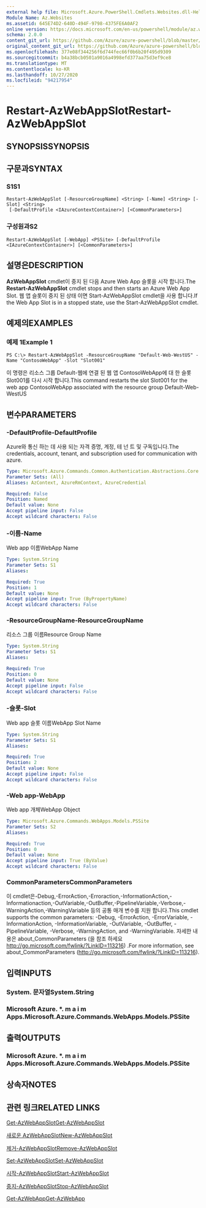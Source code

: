 ```yaml
---
external help file: Microsoft.Azure.PowerShell.Cmdlets.Websites.dll-Help.xml
Module Name: Az.Websites
ms.assetid: 645E74D2-640D-494F-9798-4375FE6A0AF2
online version: https://docs.microsoft.com/en-us/powershell/module/az.websites/restart-azwebappslot
schema: 2.0.0
content_git_url: https://github.com/Azure/azure-powershell/blob/master/src/Websites/Websites/help/Restart-AzWebAppSlot.md
original_content_git_url: https://github.com/Azure/azure-powershell/blob/master/src/Websites/Websites/help/Restart-AzWebAppSlot.md
ms.openlocfilehash: 377e08f344256f6d744fec66f0b6b20f495d9309
ms.sourcegitcommit: b4a38bcb0501a9016a4998efd377aa75d3ef9ce8
ms.translationtype: MT
ms.contentlocale: ko-KR
ms.lasthandoff: 10/27/2020
ms.locfileid: "94217954"
---
```

# <span data-ttu-id="c1a67-101">Restart-AzWebAppSlot</span><span class="sxs-lookup"><span data-stu-id="c1a67-101">Restart-AzWebAppSlot</span></span>

## <span data-ttu-id="c1a67-102">SYNOPSIS</span><span class="sxs-lookup"><span data-stu-id="c1a67-102">SYNOPSIS</span></span>

## <span data-ttu-id="c1a67-103">구문과</span><span class="sxs-lookup"><span data-stu-id="c1a67-103">SYNTAX</span></span>

### <span data-ttu-id="c1a67-104">S1</span><span class="sxs-lookup"><span data-stu-id="c1a67-104">S1</span></span>
```
Restart-AzWebAppSlot [-ResourceGroupName] <String> [-Name] <String> [-Slot] <String>
 [-DefaultProfile <IAzureContextContainer>] [<CommonParameters>]
```

### <span data-ttu-id="c1a67-105">구성원과</span><span class="sxs-lookup"><span data-stu-id="c1a67-105">S2</span></span>
```
Restart-AzWebAppSlot [-WebApp] <PSSite> [-DefaultProfile <IAzureContextContainer>] [<CommonParameters>]
```

## <span data-ttu-id="c1a67-106">설명은</span><span class="sxs-lookup"><span data-stu-id="c1a67-106">DESCRIPTION</span></span>
<span data-ttu-id="c1a67-107">**AzWebAppSlot** cmdlet이 중지 된 다음 Azure Web App 슬롯을 시작 합니다.</span><span class="sxs-lookup"><span data-stu-id="c1a67-107">The **Restart-AzWebAppSlot** cmdlet stops and then starts an Azure Web App Slot.</span></span>
<span data-ttu-id="c1a67-108">웹 앱 슬롯이 중지 된 상태 이면 Start-AzWebAppSlot cmdlet을 사용 합니다.</span><span class="sxs-lookup"><span data-stu-id="c1a67-108">If the Web App Slot is in a stopped state, use the Start-AzWebAppSlot cmdlet.</span></span>

## <span data-ttu-id="c1a67-109">예제의</span><span class="sxs-lookup"><span data-stu-id="c1a67-109">EXAMPLES</span></span>

### <span data-ttu-id="c1a67-110">예제 1</span><span class="sxs-lookup"><span data-stu-id="c1a67-110">Example 1</span></span>
```
PS C:\> Restart-AzWebAppSlot -ResourceGroupName "Default-Web-WestUS" -Name "ContosoWebApp" -Slot "Slot001"
```

<span data-ttu-id="c1a67-111">이 명령은 리소스 그룹 Default-웹에 연결 된 웹 앱 ContosoWebApp에 대 한 슬롯 Slot001를 다시 시작 합니다.</span><span class="sxs-lookup"><span data-stu-id="c1a67-111">This command restarts the slot Slot001 for the web app ContosoWebApp associated with the resource group Default-Web-WestUS</span></span>

## <span data-ttu-id="c1a67-112">변수</span><span class="sxs-lookup"><span data-stu-id="c1a67-112">PARAMETERS</span></span>

### <span data-ttu-id="c1a67-113">-DefaultProfile</span><span class="sxs-lookup"><span data-stu-id="c1a67-113">-DefaultProfile</span></span>
<span data-ttu-id="c1a67-114">Azure와 통신 하는 데 사용 되는 자격 증명, 계정, 테 넌 트 및 구독입니다.</span><span class="sxs-lookup"><span data-stu-id="c1a67-114">The credentials, account, tenant, and subscription used for communication with azure.</span></span>

```yaml
Type: Microsoft.Azure.Commands.Common.Authentication.Abstractions.Core.IAzureContextContainer
Parameter Sets: (All)
Aliases: AzContext, AzureRmContext, AzureCredential

Required: False
Position: Named
Default value: None
Accept pipeline input: False
Accept wildcard characters: False
```

### <span data-ttu-id="c1a67-115">-이름</span><span class="sxs-lookup"><span data-stu-id="c1a67-115">-Name</span></span>
<span data-ttu-id="c1a67-116">Web app 이름</span><span class="sxs-lookup"><span data-stu-id="c1a67-116">WebApp Name</span></span>

```yaml
Type: System.String
Parameter Sets: S1
Aliases:

Required: True
Position: 1
Default value: None
Accept pipeline input: True (ByPropertyName)
Accept wildcard characters: False
```

### <span data-ttu-id="c1a67-117">-ResourceGroupName</span><span class="sxs-lookup"><span data-stu-id="c1a67-117">-ResourceGroupName</span></span>
<span data-ttu-id="c1a67-118">리소스 그룹 이름</span><span class="sxs-lookup"><span data-stu-id="c1a67-118">Resource Group Name</span></span>

```yaml
Type: System.String
Parameter Sets: S1
Aliases:

Required: True
Position: 0
Default value: None
Accept pipeline input: False
Accept wildcard characters: False
```

### <span data-ttu-id="c1a67-119">-슬롯</span><span class="sxs-lookup"><span data-stu-id="c1a67-119">-Slot</span></span>
<span data-ttu-id="c1a67-120">Web app 슬롯 이름</span><span class="sxs-lookup"><span data-stu-id="c1a67-120">WebApp Slot Name</span></span>

```yaml
Type: System.String
Parameter Sets: S1
Aliases:

Required: True
Position: 2
Default value: None
Accept pipeline input: False
Accept wildcard characters: False
```

### <span data-ttu-id="c1a67-121">-Web app</span><span class="sxs-lookup"><span data-stu-id="c1a67-121">-WebApp</span></span>
<span data-ttu-id="c1a67-122">Web app 개체</span><span class="sxs-lookup"><span data-stu-id="c1a67-122">WebApp Object</span></span>

```yaml
Type: Microsoft.Azure.Commands.WebApps.Models.PSSite
Parameter Sets: S2
Aliases:

Required: True
Position: 0
Default value: None
Accept pipeline input: True (ByValue)
Accept wildcard characters: False
```

### <span data-ttu-id="c1a67-123">CommonParameters</span><span class="sxs-lookup"><span data-stu-id="c1a67-123">CommonParameters</span></span>
<span data-ttu-id="c1a67-124">이 cmdlet은-Debug,-ErrorAction,-Erroraction,-InformationAction,-Informationaction,-OutVariable,-OutBuffer,-PipelineVariable,-Verbose,-WarningAction,-WarningVariable 등의 공통 매개 변수를 지원 합니다.</span><span class="sxs-lookup"><span data-stu-id="c1a67-124">This cmdlet supports the common parameters: -Debug, -ErrorAction, -ErrorVariable, -InformationAction, -InformationVariable, -OutVariable, -OutBuffer, -PipelineVariable, -Verbose, -WarningAction, and -WarningVariable.</span></span> <span data-ttu-id="c1a67-125">자세한 내용은 about_CommonParameters (을 참조 하세요 http://go.microsoft.com/fwlink/?LinkID=113216) .</span><span class="sxs-lookup"><span data-stu-id="c1a67-125">For more information, see about_CommonParameters (http://go.microsoft.com/fwlink/?LinkID=113216).</span></span>

## <span data-ttu-id="c1a67-126">입력</span><span class="sxs-lookup"><span data-stu-id="c1a67-126">INPUTS</span></span>

### <span data-ttu-id="c1a67-127">System. 문자열</span><span class="sxs-lookup"><span data-stu-id="c1a67-127">System.String</span></span>

### <span data-ttu-id="c1a67-128">Microsoft Azure. \*. m a i m Apps.</span><span class="sxs-lookup"><span data-stu-id="c1a67-128">Microsoft.Azure.Commands.WebApps.Models.PSSite</span></span>

## <span data-ttu-id="c1a67-129">출력</span><span class="sxs-lookup"><span data-stu-id="c1a67-129">OUTPUTS</span></span>

### <span data-ttu-id="c1a67-130">Microsoft Azure. \*. m a i m Apps.</span><span class="sxs-lookup"><span data-stu-id="c1a67-130">Microsoft.Azure.Commands.WebApps.Models.PSSite</span></span>

## <span data-ttu-id="c1a67-131">상속자</span><span class="sxs-lookup"><span data-stu-id="c1a67-131">NOTES</span></span>

## <span data-ttu-id="c1a67-132">관련 링크</span><span class="sxs-lookup"><span data-stu-id="c1a67-132">RELATED LINKS</span></span>

[<span data-ttu-id="c1a67-133">Get-AzWebAppSlot</span><span class="sxs-lookup"><span data-stu-id="c1a67-133">Get-AzWebAppSlot</span></span>](./Get-AzWebAppSlot.md)

[<span data-ttu-id="c1a67-134">새로운 AzWebAppSlot</span><span class="sxs-lookup"><span data-stu-id="c1a67-134">New-AzWebAppSlot</span></span>](./New-AzWebAppSlot.md)

[<span data-ttu-id="c1a67-135">제거-AzWebAppSlot</span><span class="sxs-lookup"><span data-stu-id="c1a67-135">Remove-AzWebAppSlot</span></span>](./Remove-AzWebAppSlot.md)

[<span data-ttu-id="c1a67-136">Set-AzWebAppSlot</span><span class="sxs-lookup"><span data-stu-id="c1a67-136">Set-AzWebAppSlot</span></span>](./Set-AzWebAppSlot.md)

[<span data-ttu-id="c1a67-137">시작-AzWebAppSlot</span><span class="sxs-lookup"><span data-stu-id="c1a67-137">Start-AzWebAppSlot</span></span>](./Start-AzWebAppSlot.md)

[<span data-ttu-id="c1a67-138">중지-AzWebAppSlot</span><span class="sxs-lookup"><span data-stu-id="c1a67-138">Stop-AzWebAppSlot</span></span>](./Stop-AzWebAppSlot.md)

[<span data-ttu-id="c1a67-139">Get-AzWebApp</span><span class="sxs-lookup"><span data-stu-id="c1a67-139">Get-AzWebApp</span></span>](./Get-AzWebApp.md)

